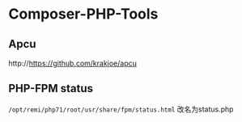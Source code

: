 # Composer-PHP-Tools

## Apcu
http://https://github.com/krakjoe/apcu
 
## PHP-FPM status

`/opt/remi/php71/root/usr/share/fpm/status.html` 改名为status.php

